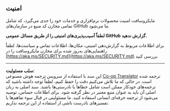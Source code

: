 <!--
CO_OP_TRANSLATOR_METADATA:
{
  "original_hash": "7229f7490ea61a04330b79651ac4d37e",
  "translation_date": "2025-09-17T14:24:34+00:00",
  "source_file": "SECURITY.md",
  "language_code": "fa"
}
-->
## امنیت

مایکروسافت امنیت محصولات نرم‌افزاری و خدمات خود را جدی می‌گیرد، که شامل تمامی مخازن کد منبع در سازمان‌های GitHub ما می‌شود.

**لطفاً آسیب‌پذیری‌های امنیتی را از طریق مسائل عمومی GitHub گزارش ندهید.**

برای اطلاعات مربوط به گزارش‌دهی امنیتی، مکان‌ها، اطلاعات تماس و سیاست‌ها، لطفاً راهنمایی‌های به‌روز شده برای مخازن مایکروسافت را در [https://aka.ms/SECURITY.md](https://aka.ms/SECURITY.md) بررسی کنید.

---

**سلب مسئولیت**:  
این سند با استفاده از سرویس ترجمه هوش مصنوعی [Co-op Translator](https://github.com/Azure/co-op-translator) ترجمه شده است. در حالی که ما تلاش می‌کنیم دقت را حفظ کنیم، لطفاً توجه داشته باشید که ترجمه‌های خودکار ممکن است شامل خطاها یا نادرستی‌ها باشند. سند اصلی به زبان اصلی آن باید به عنوان منبع معتبر در نظر گرفته شود. برای اطلاعات حساس، توصیه می‌شود از ترجمه حرفه‌ای انسانی استفاده کنید. ما مسئولیتی در قبال سوء تفاهم‌ها یا تفسیرهای نادرست ناشی از استفاده از این ترجمه نداریم.